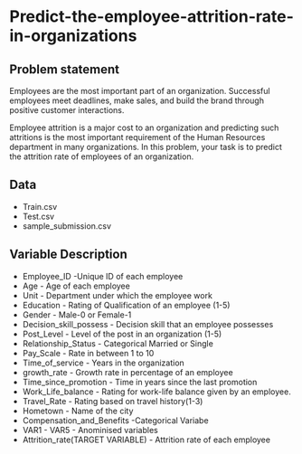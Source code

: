 # Predict-the-employee-attrition-rate-in-organizations

## Problem statement

Employees are the most important part of an organization. Successful employees meet deadlines, make sales, and build the brand through positive customer interactions.

Employee attrition is a major cost to an organization and predicting such attritions is the most important requirement of the Human Resources department in many organizations. In this problem, your task is to predict the attrition rate of employees of an organization. 

## Data

* Train.csv
* Test.csv
* sample_submission.csv

## Variable Description

  * Employee_ID -Unique ID of each employee
  * Age - Age of each employee
  * Unit - Department under which the employee work
  * Education - Rating of Qualification of an employee (1-5)
  * Gender - Male-0 or Female-1
  * Decision_skill_possess - Decision skill that an employee possesses
  * Post_Level - Level of the post in an organization (1-5)
  * Relationship_Status - Categorical Married or Single 
  * Pay_Scale - Rate in between 1 to 10
  * Time_of_service - Years in the organization
  * growth_rate	- Growth rate in percentage of an employee
  * Time_since_promotion - Time in years since the last promotion
  * Work_Life_balance - Rating for work-life balance given by an employee.
  * Travel_Rate - Rating based on travel history(1-3)
  * Hometown - Name of the city
  * Compensation_and_Benefits -Categorical Variabe
  * VAR1 - VAR5	- Anominised variables
  * Attrition_rate(TARGET VARIABLE)	- Attrition rate of each employee
